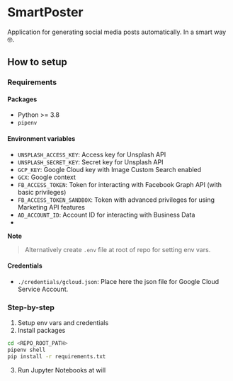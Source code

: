 # SmartPoster

Application for generating social media posts automatically. In a smart way 🤓.

## How to setup

### Requirements

#### Packages

* Python >= 3.8
* `pipenv`

#### Environment variables

* `UNSPLASH_ACCESS_KEY`: Access key for Unsplash API
* `UNSPLASH_SECRET_KEY`: Secret key for Unsplash API
* `GCP_KEY`: Google Cloud key with Image Custom Search enabled
* `GCX`: Google context
* `FB_ACCESS_TOKEN`: Token for interacting with Facebook Graph API (with basic privileges)
* `FB_ACCESS_TOKEN_SANDBOX`: Token with advanced privileges for using Marketing API features
* `AD_ACCOUNT_ID`: Account ID for interacting with Business Data
* 
**Note**

> Alternatively create `.env` file at root of repo for setting env vars.

#### Credentials

* `./credentials/gcloud.json`: Place here the json file for Google Cloud Service Account.


### Step-by-step

1. Setup env vars and credentials
2. Install packages

```bash
cd <REPO_ROOT_PATH>
pipenv shell
pip install -r requirements.txt
```

3. Run Jupyter Notebooks at will